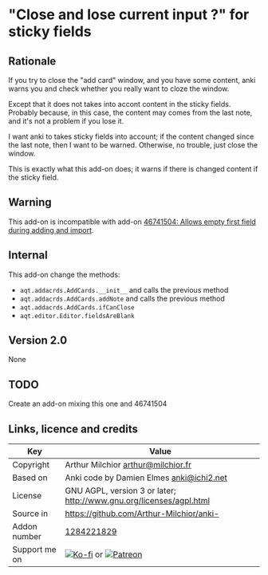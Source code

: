 # "Close and lose current input ?" for sticky fields
## Rationale
If you try to close the "add card" window, and you have some content,
anki warns you and check whether you really want to cloze the window.

Except that it does not takes into accont content in the sticky
fields. Probably because, in this case, the content may comes from the
last note, and it's not a problem if you lose it.

I want anki to takes sticky fields into account; if the content
changed since the last note, then I want to be warned. Otherwise, no
trouble, just close the window.

This is exactly what this add-on does; it warns if there is changed
content if the sticky field.

## Warning
This add-on is incompatible with add-on [46741504: Allows empty first
field during adding and import](https://ankiweb.net/shared/info/46741504).
## Internal
This add-on change the methods: 
* `aqt.addacrds.AddCards.__init__` and calls the previous method
* `aqt.addacrds.AddCards.addNote` and calls the previous method
* `aqt.addacrds.AddCards.ifCanClose`
* `aqt.editor.Editor.fieldsAreBlank`

## Version 2.0
None

## TODO
Create an add-on mixing this one and 46741504

## Links, licence and credits

Key         |Value
------------|-------------------------------------------------------------------
Copyright   | Arthur Milchior <arthur@milchior.fr>
Based on    | Anki code by Damien Elmes <anki@ichi2.net>
License     | GNU AGPL, version 3 or later; http://www.gnu.org/licenses/agpl.html
Source in   | https://github.com/Arthur-Milchior/anki-
Addon number| [1284221829](https://ankiweb.net/shared/info/1284221829)
Support me on| [![Ko-fi](https://ko-fi.com/img/Kofi_Logo_Blue.svg)](Ko-fi.com/arthurmilchior) or [![Patreon](http://www.milchior.fr/patreon.png)](https://www.patreon.com/bePatron?u=146206)
